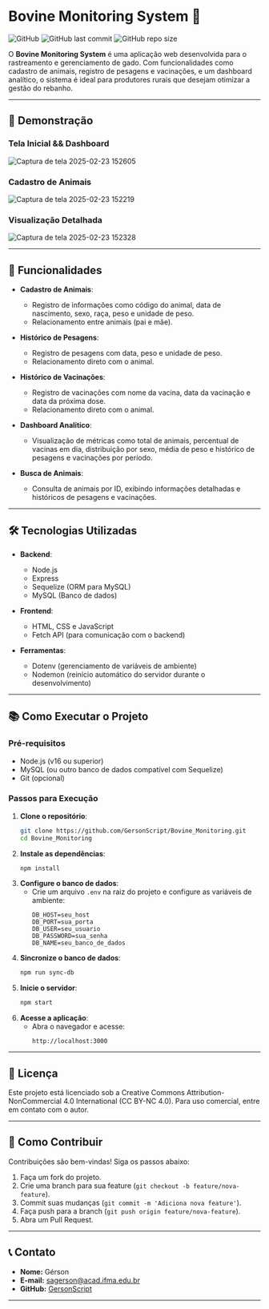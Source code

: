 # Bovine Monitoring System 🐄

![GitHub](https://img.shields.io/github/license/GersonScript/Bovine_Monitoring?color=blue)
![GitHub last commit](https://img.shields.io/github/last-commit/GersonScript/Bovine_Monitoring)
![GitHub repo size](https://img.shields.io/github/repo-size/GersonScript/Bovine_Monitoring)

O **Bovine Monitoring System** é uma aplicação web desenvolvida para o rastreamento e gerenciamento de gado. Com funcionalidades como cadastro de animais, registro de pesagens e vacinações, e um dashboard analítico, o sistema é ideal para produtores rurais que desejam otimizar a gestão do rebanho.

---

## 🌄 Demonstração

### Tela Inicial && Dashboard
![Captura de tela 2025-02-23 152605](https://github.com/user-attachments/assets/4bf78dbb-0d32-4d07-91e4-4aa2e9e425f6)

### Cadastro de Animais
![Captura de tela 2025-02-23 152219](https://github.com/user-attachments/assets/aaf78013-2237-4d60-afe2-c4ac4d3f7b06)

### Visualização Detalhada
![Captura de tela 2025-02-23 152328](https://github.com/user-attachments/assets/986ec8ed-63e3-48d3-b9fe-b30ee62e308f)


---

## 🚀 Funcionalidades

- **Cadastro de Animais**:
  - Registro de informações como código do animal, data de nascimento, sexo, raça, peso e unidade de peso.
  - Relacionamento entre animais (pai e mãe).

- **Histórico de Pesagens**:
  - Registro de pesagens com data, peso e unidade de peso.
  - Relacionamento direto com o animal.

- **Histórico de Vacinações**:
  - Registro de vacinações com nome da vacina, data da vacinação e data da próxima dose.
  - Relacionamento direto com o animal.

- **Dashboard Analítico**:
  - Visualização de métricas como total de animais, percentual de vacinas em dia, distribuição por sexo, média de peso e histórico de pesagens e vacinações por período.

- **Busca de Animais**:
  - Consulta de animais por ID, exibindo informações detalhadas e históricos de pesagens e vacinações.

---

## 🛠️ Tecnologias Utilizadas

- **Backend**:
  - Node.js
  - Express
  - Sequelize (ORM para MySQL)
  - MySQL (Banco de dados)

- **Frontend**:
  - HTML, CSS e JavaScript
  - Fetch API (para comunicação com o backend)

- **Ferramentas**:
  - Dotenv (gerenciamento de variáveis de ambiente)
  - Nodemon (reinício automático do servidor durante o desenvolvimento)

---

## 📚 Como Executar o Projeto

### Pré-requisitos

- Node.js (v16 ou superior)
- MySQL (ou outro banco de dados compatível com Sequelize)
- Git (opcional)

### Passos para Execução

1. **Clone o repositório**:
   ```bash
   git clone https://github.com/GersonScript/Bovine_Monitoring.git
   cd Bovine_Monitoring
   ```
2. **Instale as dependências**:
   ```bash
   npm install
   ```
3. **Configure o banco de dados**:
   - Crie um arquivo `.env` na raiz do projeto e configure as variáveis de ambiente:
     ```env
     DB_HOST=seu_host
     DB_PORT=sua_porta
     DB_USER=seu_usuario
     DB_PASSWORD=sua_senha
     DB_NAME=seu_banco_de_dados
     ```
4. **Sincronize o banco de dados**:
   ```bash
   npm run sync-db
   ```
5. **Inicie o servidor**:
   ```bash
   npm start
   ```
6. **Acesse a aplicação**:
   - Abra o navegador e acesse:
     ```
     http://localhost:3000
     ```

---

## 📛 Licença

Este projeto está licenciado sob a Creative Commons Attribution-NonCommercial 4.0 International (CC BY-NC 4.0). Para uso comercial, entre em contato com o autor.

---

## 🤝 Como Contribuir

Contribuições são bem-vindas! Siga os passos abaixo:

1. Faça um fork do projeto.
2. Crie uma branch para sua feature (`git checkout -b feature/nova-feature`).
3. Commit suas mudanças (`git commit -m 'Adiciona nova feature'`).
4. Faça push para a branch (`git push origin feature/nova-feature`).
5. Abra um Pull Request.

---

## 📞 Contato

- **Nome:** Gérson
- **E-mail:** sagerson@acad.ifma.edu.br
- **GitHub:** [GersonScript](https://github.com/GersonScript)

---

